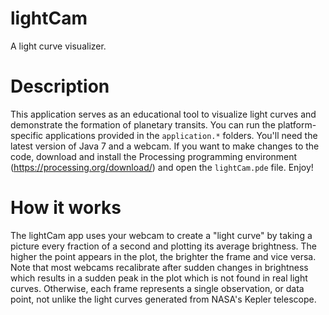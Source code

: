 lightCam
=========
A light curve visualizer.

Description
===========
This application serves as an educational tool to visualize light curves and demonstrate the formation of planetary transits. You can run the platform-specific applications provided in the `application.*` folders. You'll need the latest version of Java 7 and a webcam. If you want to make changes to the code, download and install the Processing programming environment (https://processing.org/download/) and open the `lightCam.pde` file. Enjoy!

How it works
============
The lightCam app uses your webcam to create a "light curve" by taking a picture every fraction of a second and plotting its average brightness. The higher the point appears in the plot, the brighter the frame and vice versa. Note that most webcams recalibrate after sudden changes in brightness which results in a sudden peak in the plot which is not found in real light curves. Otherwise, each frame represents a single observation, or data point, not unlike the light curves generated from NASA's Kepler telescope.
